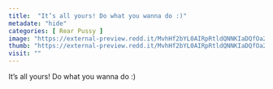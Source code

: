 ```yaml
---
title:  "It’s all yours! Do what you wanna do :)"
metadate: "hide"
categories: [ Rear Pussy ]
image: "https://external-preview.redd.it/MvhHf2bYL0AIRpRtldQNNKIaDQfOa2iN-_NA353AUxs.jpg?auto=webp&s=0b42c086eeeca6679c4844d378261e649e05a977"
thumb: "https://external-preview.redd.it/MvhHf2bYL0AIRpRtldQNNKIaDQfOa2iN-_NA353AUxs.jpg?width=1080&crop=smart&auto=webp&s=6666b4587b72c47ec2069d1b6f3991c3ed4cc9a0"
visit: ""
---
```

It’s all yours! Do what you wanna do :)
